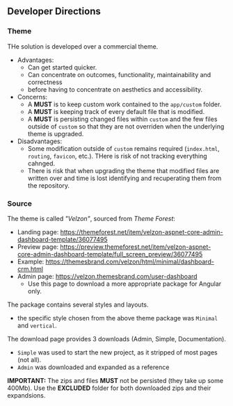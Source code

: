## Developer Directions ##

### Theme ###

THe solution is developed over a commercial theme.

* Advantages:
  * Can get started quicker.
  * Can concentrate on outcomes, functionality, maintainability and correctness 
  * before having to concentrate on aesthetics and accessibility.
* Concerns:
  * A **MUST** is to keep custom work contained to the `app/custom` folder.
  * A **MUST** is keeping track of every default file that is modified. 
  * A **MUST** is persisting changed files within `custom` and the few files outside of `custom` so that they are not overriden when the underlying theme is upgraded.
* Disadvantages:
  * Some modification outside of `custom` remains required (`index.html`, `routing`, `favicon`, etc.). THere is risk of not tracking everything cahnged.
  * There is risk that when upgrading the theme that modified files are written over and time is lost identifying and recuperating them from the repository.


### Source ###

The theme is called *"Velzon"*, sourced from *Theme Forest*:
* Landing page: https://themeforest.net/item/velzon-aspnet-core-admin-dashboard-template/36077495
* Preview page: https://preview.themeforest.net/item/velzon-aspnet-core-admin-dashboard-template/full_screen_preview/36077495
* Example: https://themesbrand.com/velzon/html/minimal/dashboard-crm.html
* Admin page: https://velzon.themesbrand.com/user-dashboard
  * Use this page to download a more appropriate package for Angular only.

The package contains several styles and layouts.
* the specific style chosen from the above theme package was `Minimal` and `vertical`.

The download page provides 3 downloads (Admin, Simple, Documentation).
* `Simple` was used to start the new project, as it stripped of most pages (not all).
* `Admin` was downloaded and expanded as a reference


**IMPORTANT:**
The zips and files **MUST** not be persisted (they take up some 400Mb). 
Use the **EXCLUDED** folder for both downloaded zips and their expandsions.

